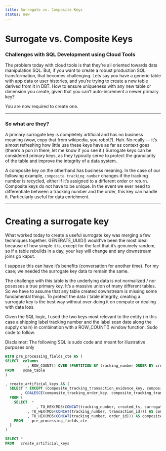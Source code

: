 ```yaml
---
title: Surrogate vs. Composite Keys
status: new
---
```



# Surrogate vs. Composite Keys


### Challenges with SQL Development using Cloud Tools

The problem today with cloud tools is that they’re all oriented towards data manipulation SQL. But, if you want to create a robust production SQL transformation, that becomes challenging.  Lets say you have a generic table with app data or user histories, and you’re trying to create a new table derived from it in DBT. How to ensure uniqueness with any new table or dimension you create, given that you can’t auto-increment a newer primary key?

You are now required to create one.

---

### So what are they?

A primary surrogate key is completely artificial and has no business meaning (wow, copy that from wikipedia, you robot?). Hah. No really — it’s almost refreshing how little use these keys have as far as context goes (there’s a pun in there, let me know if you see it.) Surrogate keys can be considered primary keys, as they typically serve to protect the granularity of the table and improve the integrity of a data system.

A composite key on the otherhand has business meaning. In the case of our following example, `composite tracking number` changes if the tracking number is recycled, either if it’s assigned to a different order or return. Composite keys do not have to be unique. In the event we ever need to differentiate between a tracking number and the order, this key can handle it. Particularly useful for data enrichment.

---

# Creating a surrogate key

What worked today to create a useful surrogate key was merging a few techniques together. GENERATE_UUID() would’ve been the most ideal because of how simple it is, except for the fact that it’s genuinely random, so if a table rebuilds in a day, your key will change and any downstream joins go kaput.

I suppose this can have it’s benefits (conversation for another time). For my case; we needed the surrogate key data to remain the same.

The challenge with this table is the underlying data is not normalized / nor posesses a true primary key. It’s a massive union of many different tables. So we have to assume that any table created downstream is missing some fundamental things. To protect the data / table integrity, creating a surrogate key is the best way without over-doing it on compute or dealing with data loss.

Given the SQL logic, I used the two keys most relevant to the entity (in this case a shipping label tracking number and the label scan date along the supply chain) in combination with a ROW_COUNT() window function. Sudo code to follow.

<aside>
Disclaimer: The following SQL is sudo code and meant for illustrative purposes only

</aside>

```sql
WITH pre_processing_fields_cte AS (
SELECT  columns
		  , ROW_COUNT() OVER (PARTITION BY tracking_number ORDER BY created_ts ASC) AS surrogate_key
FROM    some_table
)

, create_artificial_keys AS (
  SELECT * EXCEPT (composite_tracking_transaction_evidence_key, composite_tracking_order_key)
       , COALESCE(composite_tracking_order_key, composite_tracking_transaction_evidence_key) AS composite_tracking_number_key
  FROM (
    SELECT  *
		      , TO_HEX(MD5(CONCAT(tracking_number, created_ts, surrogate_key))) AS pk_surrogate_key
          , TO_HEX(MD5(CONCAT(tracking_number, transaction_id))) AS composite_tracking_transaction_key
          , TO_HEX(MD5(CONCAT(tracking_number, order_id))) AS composite_tracking_order_key
    FROM    pre_processing_fields_cte
  )
)

SELECT *
FROM   create_artificial_keys
```
